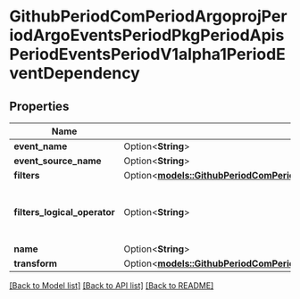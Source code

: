 # GithubPeriodComPeriodArgoprojPeriodArgoEventsPeriodPkgPeriodApisPeriodEventsPeriodV1alpha1PeriodEventDependency

## Properties

Name | Type | Description | Notes
------------ | ------------- | ------------- | -------------
**event_name** | Option<**String**> |  | [optional]
**event_source_name** | Option<**String**> |  | [optional]
**filters** | Option<[**models::GithubPeriodComPeriodArgoprojPeriodArgoEventsPeriodPkgPeriodApisPeriodEventsPeriodV1alpha1PeriodEventDependencyFilter**](github.com.argoproj.argo_events.pkg.apis.events.v1alpha1.EventDependencyFilter.md)> |  | [optional]
**filters_logical_operator** | Option<**String**> | FiltersLogicalOperator defines how different filters are evaluated together. Available values: and (&&), or (||) Is optional and if left blank treated as and (&&). | [optional]
**name** | Option<**String**> |  | [optional]
**transform** | Option<[**models::GithubPeriodComPeriodArgoprojPeriodArgoEventsPeriodPkgPeriodApisPeriodEventsPeriodV1alpha1PeriodEventDependencyTransformer**](github.com.argoproj.argo_events.pkg.apis.events.v1alpha1.EventDependencyTransformer.md)> |  | [optional]

[[Back to Model list]](../README.md#documentation-for-models) [[Back to API list]](../README.md#documentation-for-api-endpoints) [[Back to README]](../README.md)


